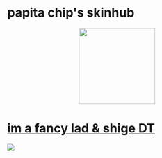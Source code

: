 # papita chip's skinhub
<p align="center">
  <a href="https://osu.ppy.sh/users/22564933">
       <img src="https://a.ppy.sh/22564933"  
       width="175"
       height="175"></a>
<br>

# [im a fancy lad & shige DT](https://github.com/agutin727/Catamarca-skins/blob/main/players/papita%20chip/im%20a%20fancy%20lad%20%26%20shige%20DT.osk)
[![](https://osu.ppy.sh/ss/19446335/e609)](https://github.com/agutin727/Catamarca-skins/blob/main/players/papita%20chip/im%20a%20fancy%20lad%20%26%20shige%20DT.osk)
